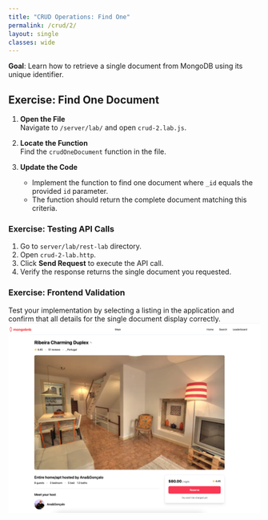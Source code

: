 ```yaml
---
title: "CRUD Operations: Find One"
permalink: /crud/2/
layout: single
classes: wide
---
```


**Goal**: Learn how to retrieve a single document from MongoDB using its unique identifier.

## Exercise: Find One Document

1. **Open the File**  
   Navigate to `/server/lab/` and open `crud-2.lab.js`.

2. **Locate the Function**  
   Find the `crudOneDocument` function in the file.

3. **Update the Code**  
   - Implement the function to find one document where `_id` equals the provided `id` parameter.
   - The function should return the complete document matching this criteria.

### Exercise: Testing API Calls
1. Go to `server/lab/rest-lab` directory.
2. Open `crud-2-lab.http`.
3. Click **Send Request** to execute the API call.
4. Verify the response returns the single document you requested.

### Exercise: Frontend Validation
Test your implementation by selecting a listing in the application and confirm that all details for the single document display correctly.
![crud-2-lab](../../assets/images/crud-2-lab.png)
